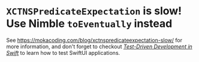 # `XCTNSPredicateExpectation` is slow! Use Nimble `toEventually` instead

See https://mokacoding.com/blog/xctnspredicateexpectation-slow/ for more information, and don't forget to checkout [_Test-Driven Development in Swift_](https://tddinswift.com) to learn how to test SwiftUI applications.
